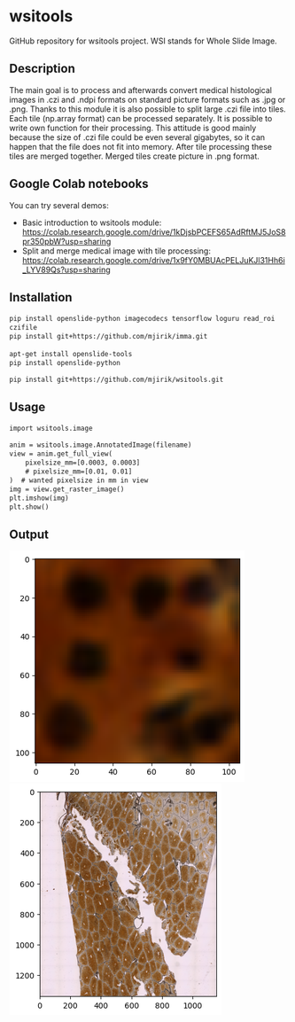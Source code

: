 # wsitools
GitHub repository for wsitools project. WSI stands for Whole Slide Image.

## Description
The main goal is to process and afterwards convert medical histological images in .czi and .ndpi formats on standard picture
formats such as .jpg or .png. Thanks to this module it is also possible to split large .czi file into tiles.
Each tile (np.array format) can be processed separately. It is possible to write own function for their processing. This attitude is good mainly because the size of .czi file could be
even several gigabytes, so it can happen that the file does not fit into memory. After tile processing these tiles are merged together.
Merged tiles create picture in .png format.


## Google Colab notebooks
You can try several demos:
* Basic introduction to wsitools module: https://colab.research.google.com/drive/1kDjsbPCEFS65AdRftMJ5JoS8pr350pbW?usp=sharing
* Split and merge medical image with tile processing: https://colab.research.google.com/drive/1x9fY0MBUAcPELJuKJl31Hh6i_LYV89Qs?usp=sharing

## Installation
```commandline
pip install openslide-python imagecodecs tensorflow loguru read_roi czifile
pip install git+https://github.com/mjirik/imma.git

apt-get install openslide-tools
pip install openslide-python
```

```commandline
pip install git+https://github.com/mjirik/wsitools.git
```

## Usage
```commandline
import wsitools.image
```

```commandline
anim = wsitools.image.AnnotatedImage(filename)
view = anim.get_full_view(
    pixelsize_mm=[0.0003, 0.0003]
    # pixelsize_mm=[0.01, 0.01]
)  # wanted pixelsize in mm in view
img = view.get_raster_image()
plt.imshow(img)
plt.show()
```

## Output
![alt text](https://github.com/mjirik/wsitools/blob/main/graphics/cell_nuclei.png?raw=true)
![alt text](https://github.com/mjirik/wsitools/blob/main/graphics/cell_nuclei_2.png?raw=true)



